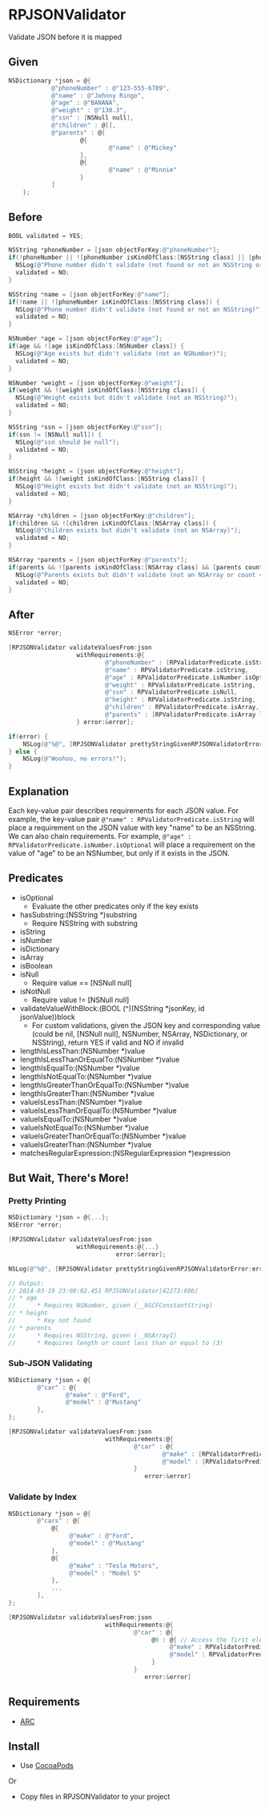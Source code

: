 # RPJSONValidator #

Validate JSON before it is mapped

## Given ##
```Objective-C
NSDictionary *json = @{
            @"phoneNumber" : @"123-555-6789",
            @"name" : @"Johnny Ringo",
            @"age" : @"BANANA",
            @"weight" : @"130.3",
            @"ssn" : [NSNull null],
            @"children" : @[],
            @"parents" : @[
                    @{
                            @"name" : @"Mickey"
                    },
                    @{
                            @"name" : @"Minnie"
                    }
            ]
    };
```

## Before ##
```Objective-C
BOOL validated = YES;

NSString *phoneNumber = [json objectForKey:@"phoneNumber"];
if(!phoneNumber || ![phoneNumber isKindOfClass:[NSString class] || [phoneNumber length] < 7) {
  NSLog(@"Phone number didn't validate (not found or not an NSString or length < 7)");
  validated = NO;
}

NSString *name = [json objectForKey:@"name"];
if(!name || ![phoneNumber isKindOfClass:[NSString class]) {
  NSLog(@"Phone number didn't validate (not found or not an NSString)");
  validated = NO;
}

NSNumber *age = [json objectForKey:@"age"];
if(age && ![age isKindOfClass:[NSNumber class]) {
  NSLog(@"Age exists but didn't validate (not an NSNumber)");
  validated = NO;
}

NSNumber *weight = [json objectForKey:@"weight"];
if(weight && ![weight isKindOfClass:[NSString class]) {
  NSLog(@"Weight exists but didn't validate (not an NSString)");
  validated = NO;
}

NSString *ssn = [json objectForKey:@"ssn"];
if(ssn != [NSNull null]) {
  NSLog(@"ssn should be null");
  validated = NO;
}

NSString *height = [json objectForKey:@"height"];
if(height && ![weight isKindOfClass:[NSString class]) {
  NSLog(@"Height exists but didn't validate (not an NSString)");
  validated = NO;
}

NSArray *children = [json objectForKey:@"children"];
if(children && ![children isKindOfClass:[NSArray class]) {
  NSLog(@"Children exists but didn't validate (not an NSArray)");
  validated = NO;
}

NSArray *parents = [json objectForKey:@"parents"];
if(parents && ![parents isKindOfClass:[NSArray class] && [parents count] <= 1) {
  NSLog(@"Parents exists but didn't validate (not an NSArray or count <= 1)");
  validated = NO;
}
```

## After ##
```Objective-C
NSError *error;

[RPJSONValidator validateValuesFrom:json
                   withRequirements:@{
                           @"phoneNumber" : [RPValidatorPredicate.isString lengthIsGreaterThanOrEqualTo:@7],
                           @"name" : RPValidatorPredicate.isString,
                           @"age" : RPValidatorPredicate.isNumber.isOptional,
                           @"weight" : RPValidatorPredicate.isString,
                           @"ssn" : RPValidatorPredicate.isNull,
                           @"height" : RPValidatorPredicate.isString,
                           @"children" : RPValidatorPredicate.isArray,
                           @"parents" : [RPValidatorPredicate.isArray lengthIsGreaterThan:@1]
                   } error:&error];

if(error) {
    NSLog(@"%@", [RPJSONValidator prettyStringGivenRPJSONValidatorError:error]);
} else {
    NSLog(@"Woohoo, no errors!");
}
```

## Explanation ##
Each key-value pair describes requirements for each JSON value. For example, the key-value pair `@"name" : RPValidatorPredicate.isString` will place a requirement on the JSON value with key "name" to be an NSString. We can also chain requirements. For example, `@"age" : RPValidatorPredicate.isNumber.isOptional` will place a requirement on the value of "age" to be an NSNumber, but only if it exists in the JSON.

## Predicates ##
* isOptional
  * Evaluate the other predicates only if the key exists
* hasSubstring:(NSString *)substring
  * Require NSString with substring
* isString
* isNumber
* isDictionary
* isArray
* isBoolean
* isNull
  * Require value == [NSNull null]
* isNotNull
  * Require value != [NSNull null]
* validateValueWithBlock:(BOOL (^)(NSString *jsonKey, id jsonValue))block
  * For custom validations, given the JSON key and corresponding value (could be nil, [NSNull null], NSNumber, NSArray, NSDictionary, or NSString), return YES if valid and NO if invalid
* lengthIsLessThan:(NSNumber *)value
* lengthIsLessThanOrEqualTo:(NSNumber *)value
* lengthIsEqualTo:(NSNumber *)value
* lengthIsNotEqualTo:(NSNumber *)value
* lengthIsGreaterThanOrEqualTo:(NSNumber *)value
* lengthIsGreaterThan:(NSNumber *)value
* valueIsLessThan:(NSNumber *)value
* valueIsLessThanOrEqualTo:(NSNumber *)value
* valueIsEqualTo:(NSNumber *)value
* valueIsNotEqualTo:(NSNumber *)value
* valueIsGreaterThanOrEqualTo:(NSNumber *)value
* valueIsGreaterThan:(NSNumber *)value
* matchesRegularExpression:(NSRegularExpression *)expression

## But Wait, There's More! ##
### Pretty Printing ###
```Objective-C
NSDictionary *json = @{...};
NSError *error;

[RPJSONValidator validateValuesFrom:json
                   withRequirements:@{...}
                              error:&error];

NSLog(@"%@", [RPJSONValidator prettyStringGivenRPJSONValidatorError:error];

// Output:
// 2014-03-19 23:08:02.451 RPJSONValidator[42273:60b] 
// * age
//      * Requires NSNumber, given (__NSCFConstantString)
// * height
//      * Key not found
// * parents
//      * Requires NSString, given (__NSArrayI)
//      * Requires length or count less than or equal to (3)
```

### Sub-JSON Validating ###
```Objective-C
NSDictionary *json = @{
        @"car" : @{
                @"make" : @"Ford",
                @"model" : @"Mustang"
        },
};

[RPJSONValidator validateValuesFrom:json
                           withRequirements:@{
                                   @"car" : @{
                                           @"make" : [RPValidatorPredicate valueIsEqualTo:@"Ford"],
                                           @"model" : [RPValidatorPredicate valueIsEqualTo:@"Mustang"]
                                   }
                                      error:&error]
```

### Validate by Index ###
```Objective-C
NSDictionary *json = @{
        @"cars" : @[
            @{
                 @"make" : @"Ford",
                 @"model" : @"Mustang"
            },
            @{
                 @"make" : "Tesla Motors",
                 @"model" : "Model S"
            },
            ...
        ],
};

[RPJSONValidator validateValuesFrom:json
                           withRequirements:@{
                                   @"car" : @{
                                        @0 : @{ // Access the first element
                                             @"make" : RPValidatorPredicate.isString,
                                             @"model" : RPValidatorPredicate.isString
                                        }
                                   }
                                      error:&error]
```

## Requirements ##
* [ARC](http://en.wikipedia.org/wiki/Automatic_Reference_Counting)

## Install ##
* Use [CocoaPods](http://cocoapods.org)

Or

* Copy files in RPJSONValidator to your project
